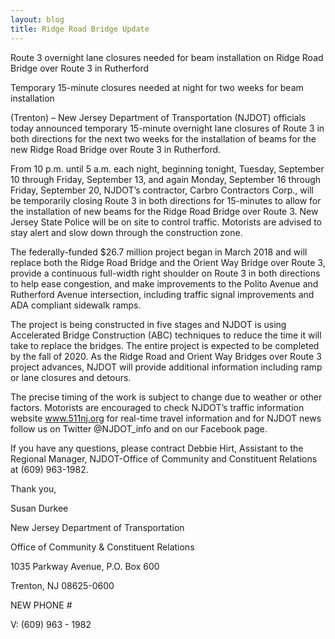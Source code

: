 ```yaml
---
layout: blog
title: Ridge Road Bridge Update
---
```


Route 3 overnight lane closures needed for beam installation on Ridge Road Bridge over Route 3 in Rutherford

Temporary 15-minute closures needed at night for two weeks for beam installation


(Trenton) – New Jersey Department of Transportation (NJDOT) officials today announced temporary 15-minute overnight lane closures of Route 3 in both directions for the next two weeks for the installation of beams for the new Ridge Road Bridge over Route 3 in Rutherford.

From 10 p.m. until 5 a.m. each night, beginning tonight, Tuesday, September 10 through Friday, September 13, and again Monday, September 16 through Friday, September 20, NJDOT’s contractor, Carbro Contractors Corp., will be temporarily closing Route 3 in both directions for 15-minutes to allow for the installation of new beams for the Ridge Road Bridge over Route 3. New Jersey State Police will be on site to control traffic. Motorists are advised to stay alert and slow down through the construction zone.

The federally-funded $26.7 million project began in March 2018 and will replace both the Ridge Road Bridge and the Orient Way Bridge over Route 3, provide a continuous full-width right shoulder on Route 3 in both directions to help ease congestion, and make improvements to the Polito Avenue and Rutherford Avenue intersection, including traffic signal improvements and ADA compliant sidewalk ramps. 

The project is being constructed in five stages and NJDOT is using Accelerated Bridge Construction (ABC) techniques to reduce the time it will take to replace the bridges. The entire project is expected to be completed by the fall of 2020. As the Ridge Road and Orient Way Bridges over Route 3 project advances, NJDOT will provide additional information including ramp or lane closures and detours.

The precise timing of the work is subject to change due to weather or other factors. Motorists are encouraged to check NJDOT’s traffic information website www.511nj.org for real-time travel information and for NJDOT news follow us on Twitter @NJDOT_info and on our Facebook page.

 

If you have any questions, please contract Debbie Hirt, Assistant to the Regional Manager, NJDOT-Office of Community and Constituent Relations at (609) 963-1982.

Thank you,

 

Susan Durkee

New Jersey Department of Transportation

Office of Community & Constituent Relations

1035 Parkway Avenue, P.O. Box 600

Trenton, NJ 08625-0600

NEW PHONE #

V: (609) 963 - 1982
